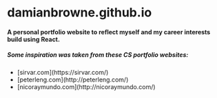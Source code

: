 # damianbrowne.github.io
#### A personal portfolio website to reflect myself and my career interests build using React.

##### Some inspiration was taken from these CS portfolio websites:
<ul>
  <li>[sirvar.com](https://sirvar.com/)</li>
  <li>[peterleng.com](http://peterleng.com/)</li>
  <li>[nicoraymundo.com](http://nicoraymundo.com/)</li>
</ul>
